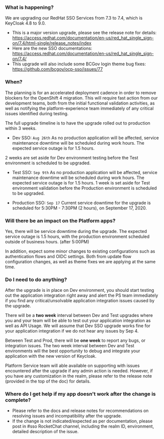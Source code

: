 
### What is happening?

We are upgrading our RedHat SSO Services from 7.3 to 7.4, which is KeyCloak 4.8 to 9.0.
- This is a major version upgrade, please see the release note for details: https://access.redhat.com/documentation/en-us/red_hat_single_sign-on/7.4/html-single/release_notes/index
- Here are the new SSO documentations: https://access.redhat.com/documentation/en-us/red_hat_single_sign-on/7.4/
- This upgrade will also include some BCGov login theme bug fixes: https://github.com/bcgov/ocp-sso/issues/77


### When?

The planning is for an accelerated deployment cadence in order to remove blockers for the OpenShift 4 migration.  This will require fast action from our development teams, both from the initial functional validation activities, as well as notifying the platform-experience team immediately of any critical issues identified during testing.

The full upgrade timeline is to have the upgrade rolled out to production within 3 weeks.

- Dev SSO: `Aug 26th`
As no production application will be affected, service maintenance downtime will be scheduled during work hours.  The expected service outage is for 1.5 hours.

2 weeks are set aside for Dev environment testing before the Test environment is scheduled to be upgraded.

- Test SSO: `Sep 9th`
As no production application will be affected, service maintenance downtime will be scheduled during work hours.  The expected service outage is for 1.5 hours.
1 week is set aside for Test environment validation before the Production environment is scheduled to be upgraded.

- Production SSO: `Sep 17`
Current service downtime for the upgrade is scheduled for 5:30PM - 7:30PM (2 hours), on September 17, 2020.


### Will there be an impact on the Platform apps?

Yes, there will be service downtime during the upgrade.  The expected service outage is 1.5 hours, with the production environment scheduled outside of business hours. (after 5:00PM)

In addition, expect some minor changes to existing configurations such as authentication flows and OIDC settings.  Both from update flow configuration changes, as well as theme fixes we are applying at the same time.


### Do I need to do anything?

After the upgrade is in place on Dev environment, you should start testing out the application integration right away and alert the PS team immediately if you find any critical/unsolvable application integration issues caused by the upgrade.

There will be a __two week__ interval between Dev and Test upgrades where you and your team will be able to test out your application integration as well as API Usage. We will assume that Dev SSO upgrade works fine for your application integration if we do not hear any issues by Sep 4.

Between Test and Prod, there will be __one week__ to report any bugs, or integration issues. The two week interval between Dev and Test environments will the best opportunity to debug and integrate your application with the new version of Keycloak.

Platform Service team will able available on supporting with issues encountered after the upgrade if any admin action is needed. However, if you have any customization in the realm, please refer to the release note (provided in the top of the doc) for details.


### Where do I get help if my app doesn't work after the change is complete?

- Please refer to the docs and release notes for recommendations on resolving issues and incompatibility after the upgrade.
- If the change is not indicated/expected as per documentation, please post in #sso RocketChat channel, including the realm ID, environment, detailed description of the issue.
